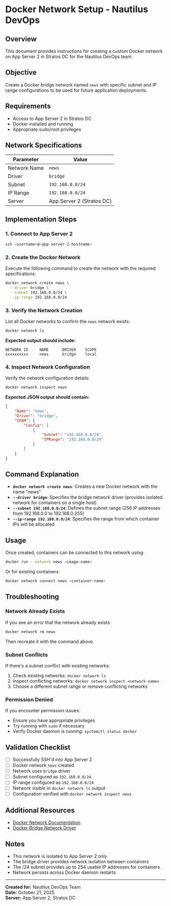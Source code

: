 # Docker Network Setup - Nautilus DevOps

## Overview

This document provides instructions for creating a custom Docker network on App Server 2 in Stratos DC for the Nautilus DevOps team.

## Objective

Create a Docker bridge network named `news` with specific subnet and IP range configurations to be used for future application deployments.

## Requirements

- Access to App Server 2 in Stratos DC
- Docker installed and running
- Appropriate sudo/root privileges

## Network Specifications

| Parameter | Value |
|-----------|-------|
| Network Name | `news` |
| Driver | `bridge` |
| Subnet | `192.168.0.0/24` |
| IP Range | `192.168.0.0/24` |
| Server | App Server 2 (Stratos DC) |

## Implementation Steps

### 1. Connect to App Server 2

```bash
ssh <username>@<app-server-2-hostname>
```

### 2. Create the Docker Network

Execute the following command to create the network with the required specifications:

```bash
docker network create news \
  --driver bridge \
  --subnet 192.168.0.0/24 \
  --ip-range 192.168.0.0/24
```

### 3. Verify the Network Creation

List all Docker networks to confirm the `news` network exists:

```bash
docker network ls
```

**Expected output should include:**
```
NETWORK ID     NAME      DRIVER    SCOPE
xxxxxxxxxx     news      bridge    local
```

### 4. Inspect Network Configuration

Verify the network configuration details:

```bash
docker network inspect news
```

**Expected JSON output should contain:**
```json
{
    "Name": "news",
    "Driver": "bridge",
    "IPAM": {
        "Config": [
            {
                "Subnet": "192.168.0.0/24",
                "IPRange": "192.168.0.0/24"
            }
        ]
    }
}
```

## Command Explanation

- **`docker network create news`**: Creates a new Docker network with the name "news"
- **`--driver bridge`**: Specifies the bridge network driver (provides isolated network for containers on a single host)
- **`--subnet 192.168.0.0/24`**: Defines the subnet range (256 IP addresses from 192.168.0.0 to 192.168.0.255)
- **`--ip-range 192.168.0.0/24`**: Specifies the range from which container IPs will be allocated

## Usage

Once created, containers can be connected to this network using:

```bash
docker run --network news <image-name>
```

Or for existing containers:

```bash
docker network connect news <container-name>
```

## Troubleshooting

### Network Already Exists

If you see an error that the network already exists:
```bash
docker network rm news
```
Then recreate it with the command above.

### Subnet Conflicts

If there's a subnet conflict with existing networks:
1. Check existing networks: `docker network ls`
2. Inspect conflicting networks: `docker network inspect <network-name>`
3. Choose a different subnet range or remove conflicting networks

### Permission Denied

If you encounter permission issues:
- Ensure you have appropriate privileges
- Try running with `sudo` if necessary
- Verify Docker daemon is running: `systemctl status docker`

## Validation Checklist

- [ ] Successfully SSH'd into App Server 2
- [ ] Docker network `news` created
- [ ] Network uses `bridge` driver
- [ ] Subnet configured as `192.168.0.0/24`
- [ ] IP range configured as `192.168.0.0/24`
- [ ] Network visible in `docker network ls` output
- [ ] Configuration verified with `docker network inspect news`

## Additional Resources

- [Docker Network Documentation](https://docs.docker.com/network/)
- [Docker Bridge Network Driver](https://docs.docker.com/network/bridge/)

## Notes

- This network is isolated to App Server 2 only
- The bridge driver provides network isolation between containers
- The /24 subnet provides up to 254 usable IP addresses for containers
- Network persists across Docker daemon restarts

---

**Created for:** Nautilus DevOps Team  
**Date:** October 21, 2025  
**Server:** App Server 2, Stratos DC
